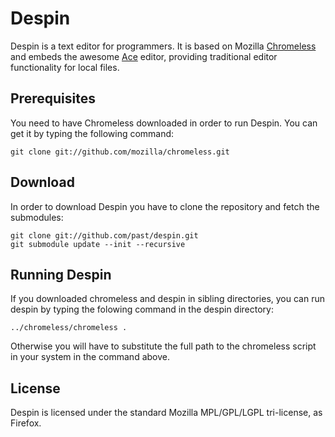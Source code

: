 Despin
======

Despin is a text editor for programmers. It is based on Mozilla [Chromeless](http://mozillalabs.com/chromeless) and embeds the awesome [Ace](http://ace.ajax.org/) editor, providing traditional editor functionality for local files.

Prerequisites
-------------

You need to have Chromeless downloaded in order to run Despin. You can get it by typing the following command:

    git clone git://github.com/mozilla/chromeless.git

Download
--------

In order to download Despin you have to clone the repository and fetch the submodules:

    git clone git://github.com/past/despin.git
    git submodule update --init --recursive

Running Despin
--------------

If you downloaded chromeless and despin in sibling directories, you can run despin by typing the folowing command in the despin directory:

    ../chromeless/chromeless .

Otherwise you will have to substitute the full path to the chromeless script in your system in the command above.

License
-------

Despin is licensed under the standard Mozilla MPL/GPL/LGPL tri-license, as Firefox.

